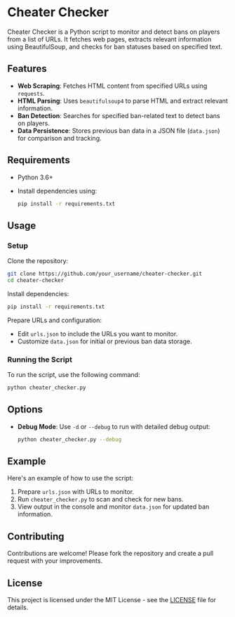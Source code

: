# Cheater Checker

Cheater Checker is a Python script to monitor and detect bans on players from a list of URLs. It fetches web pages, extracts relevant information using BeautifulSoup, and checks for ban statuses based on specified text.

## Features

- **Web Scraping**: Fetches HTML content from specified URLs using `requests`.
- **HTML Parsing**: Uses `beautifulsoup4` to parse HTML and extract relevant information.
- **Ban Detection**: Searches for specified ban-related text to detect bans on players.
- **Data Persistence**: Stores previous ban data in a JSON file (`data.json`) for comparison and tracking.

## Requirements

- Python 3.6+
- Install dependencies using:

  ```sh
  pip install -r requirements.txt
  ```

## Usage

### Setup

Clone the repository:

```sh
git clone https://github.com/your_username/cheater-checker.git
cd cheater-checker
```

Install dependencies:

```sh
pip install -r requirements.txt
```

Prepare URLs and configuration:
- Edit `urls.json` to include the URLs you want to monitor.
- Customize `data.json` for initial or previous ban data storage.

### Running the Script

To run the script, use the following command:

```sh
python cheater_checker.py
```

## Options

- **Debug Mode**: Use `-d` or `--debug` to run with detailed debug output:

  ```sh
  python cheater_checker.py --debug
  ```

## Example

Here's an example of how to use the script:

1. Prepare `urls.json` with URLs to monitor.
2. Run `cheater_checker.py` to scan and check for new bans.
3. View output in the console and monitor `data.json` for updated ban information.

## Contributing

Contributions are welcome! Please fork the repository and create a pull request with your improvements.

## License

This project is licensed under the MIT License - see the [LICENSE](LICENSE) file for details.
